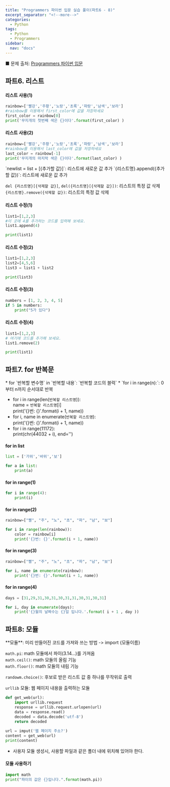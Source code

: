 ```yaml
---
title: "Programmers 파이썬 입문 실습 풀이(파트6 - 8)"
excerpt_separator: "<!--more-->"
categories:
  - Python
tags:
  - Python
  - Programmers
sidebar:
  nav: "docs"
---
```


■ 문제 출처: [Programmers 파이썬 입문](https://programmers.co.kr/learn/courses/2)

## 파트6. 리스트

#### 리스트 사용(1)
```python
rainbow=['빨강','주황','노랑','초록','파랑','남색','보라']
#rainbow를 이용해서 first_color에 값을 저장하세요
first_color = rainbow[0]
print('무지개의 첫번째 색은 {}이다'.format(first_color) )
```

#### 리스트 사용(2)
```python
rainbow=['빨강','주황','노랑','초록','파랑','남색','보라']
#rainbow를 이용해서 last_color에 값을 저장하세요
last_color = rainbow[-1]
print('무지개의 마지막 색은 {}이다'.format(last_color) )
```

<div class="notice" markdown="1">
`newlist = list + [{추가할 값}]`: 리스트에 새로운 값 추가  
`{리스트명}.append({추가할 값})`: 리스트에 새로운 값 추가  
  
`del {리스트명}[{삭제할 값}]`, `del({리스트명}[{삭제할 값}])`: 리스트의 특정 값 삭제  
`{리스트명}.remove({삭제할 값})`: 리스트의 특정 값 삭제  
</div>

#### 리스트 수정(1)
```python
list1=[1,2,3]
#이 곳에 4를 추가하는 코드를 입력해 보세요.
list1.append(4)

print(list1)
```

#### 리스트 수정(2)
```python
list1=[1,2,3]
list2=[4,5,6]
list3 = list1 + list2

print(list3)
```

#### 리스트 수정(3)
```python
numbers = [1, 2, 3, 4, 5]
if 5 in numbers:
	print("5가 있다")
```

#### 리스트 수정(4)
```python
list1=[1,2,3]
# 여기에 코드를 추가해 보세요.
list1.remove(2)

print(list1)
```

## 파트7. for 반복문
<div class="notice" markdown="1">
* for `반복할 변수명` in `반복할 내용`:  
	`반복할 코드의 블럭`  
* `for i in range(n):`: 0부터 n까지 순서대로 반복  
  
* for i in range(len(`반복할 리스트명`)):  
	name = `반복할 리스트명`[i]  
	print('{}번: {}'.format(i + 1, name))  
* for i, name in enumerate(`반복할 리스트명`):  
	print('{}번: {}'.format(i + 1, name))  
* for i in range(11172):  
	print(chr(44032 + i), end='')  
</div>

#### for in list
```python
list = ['가위','바위','보']

for a in list:
    print(a)
```

#### for in range(1)
```python
for i in range(4):
	print(i)
```

#### for in range(2)
```python
rainbow=["빨", "주", "노", "초", "파", "남", "보"]

for i in range(len(rainbow)):
	color = rainbow[i]
	print('{}번: {}'.format(i + 1, name))
```

#### for in range(3)
```python
rainbow=["빨", "주", "노", "초", "파", "남", "보"]

for i, name in enumerate(rainbow):
	print('{}번: {}'.format(i + 1, name))
```

#### for in range(4)
```python
days = [31,29,31,30,31,30,31,31,30,31,30,31]

for i, day in enumerate(days):
    print('{}월의 날짜수는 {}일 입니다.'.format( i + 1 , day ))
```

## 파트8: 모듈

<div class="notice" markdown="1">
**모듈**: 미리 만들어진 코드를 가져와 쓰는 방법  
-> import {모듈이름}  
  
`math.pi`: math 모듈에서 파이(3.14...)를 가져옴  
`math.ceil()`: math 모듈의 올림 기능  
`math.floor()`: math 모듈의 내림 기능  
  
`randowm.choice()`: 후보로 받은 리스트 값 중 하나를 무작위로 출력  
  
`urllib` 모듈: 웹 페이지 내용을 출력하는 모듈
```python
def get_web(url):
	import urllib.request
	response = urllib.request.urlopen(url)
	data = response.read()
	decoded = data.decode('utf-8')
	return decoded
	
url = imput('웹 페이지 주소?')
content = get_web(url)
print(content)
```
* 사용자 모듈 생성시, 사용할 파일과 같은 폴더 내에 위치해 있어야 한다.
</div>

#### 모듈 사용하기
```python
import math
print("파이의 값은 {}입니다.".format(math.pi))
```
